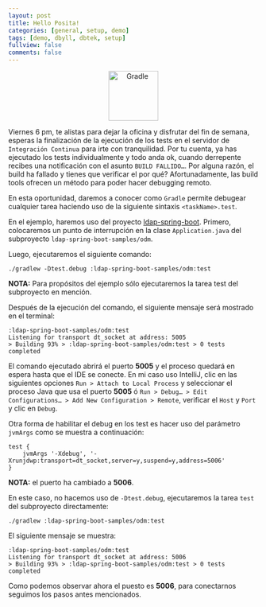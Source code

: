 ```yaml
---
layout: post
title: Hello Posita!
categories: [general, setup, demo]
tags: [demo, dbyll, dbtek, setup]
fullview: false
comments: false
---
```


<div class="imageblock" style="text-align: center">
<div class="content">
<img src="https://howtoprogram.xyz/wp-content/uploads/2016/09/gradle-logo.jpg" alt="Gradle" width="100">
</div>
</div>
<div class="paragraph">
<p>Viernes 6 pm, te alistas para dejar la oficina y disfrutar del fin de semana, esperas la finalización de la ejecución de los tests en el servidor de <code>Integración Continua</code> para irte con tranquilidad. Por tu cuenta, ya has ejecutado los tests individualmente y todo anda ok, cuando derrepente recibes una notificación con el asunto <code>BUILD FALLIDO…&#8203;</code>. Por alguna razón, el build ha fallado y tienes que verificar el por qué? Afortunadamente, las build tools ofrecen un método para poder hacer debugging remoto.</p>
</div>
<div class="paragraph">
<p>En esta oportunidad, daremos a conocer como <code>Gradle</code> permite debugear cualquier tarea haciendo uso de la siguiente sintaxis <code>&lt;taskName&gt;.test</code>.</p>
</div>
<div class="paragraph">
<p>En el ejemplo, haremos uso del proyecto <a href="https://github.com/eddumelendez/ldap-spring-boot" target="_blank" rel="noopener">ldap-spring-boot</a>. Primero, colocaremos un punto de interrupción en la clase <code>Application.java</code> del subproyecto <code>ldap-spring-boot-samples/odm</code>.</p>
</div>
<div class="paragraph">
<p>Luego, ejecutaremos el siguiente comando:</p>
</div>
<div class="listingblock">
<div class="content">
<pre class="pygments highlight"><code data-lang="bash">./gradlew -Dtest.debug :ldap-spring-boot-samples/odm:test</code></pre>
</div>
</div>
<div class="paragraph">
<p><strong>NOTA:</strong> Para propósitos del ejemplo sólo ejecutaremos la tarea test del subproyecto en mención.</p>
</div>
<div class="paragraph">
<p>Después de la ejecución del comando, el siguiente mensaje será mostrado en el terminal:</p>
</div>
<div class="listingblock">
<div class="content">
<pre class="pygments highlight"><code>:ldap-spring-boot-samples/odm:test
Listening for transport dt_socket at address: 5005
&gt; Building 93% &gt; :ldap-spring-boot-samples/odm:test &gt; 0 tests completed</code></pre>
</div>
</div>
<div class="paragraph">
<p>El comando ejecutado abrirá el puerto <strong>5005</strong> y el proceso quedará en espera hasta que el IDE se conecte. En mi caso uso IntelliJ, clic en las siguientes opciones <code>Run &gt; Attach to Local Process</code> y seleccionar el proceso Java que usa el puerto <strong>5005</strong> ó <code>Run &gt; Debug…&#8203; &gt; Edit Configurations…&#8203; &gt; Add New Configuration &gt; Remote</code>, verificar el <code>Host</code> y <code>Port</code> y clic en <code>Debug</code>.</p>
</div>
<div class="paragraph">
<p>Otra forma de habilitar el debug en los test es hacer uso del parámetro <code>jvmArgs</code> como se muestra a continuación:</p>
</div>
<div class="listingblock">
<div class="content">
<pre class="pygments highlight"><code>test {
    jvmArgs '-Xdebug', '-Xrunjdwp:transport=dt_socket,server=y,suspend=y,address=5006'
}</code></pre>
</div>
</div>
<div class="paragraph">
<p><strong>NOTA:</strong> el puerto ha cambiado a <strong>5006</strong>.</p>
</div>
<div class="paragraph">
<p>En este caso, no hacemos uso de <code>-Dtest.debug</code>, ejecutaremos la tarea <code>test</code> del subproyecto directamente:</p>
</div>
<div class="listingblock">
<div class="content">
<pre class="pygments highlight"><code data-lang="bash">./gradlew :ldap-spring-boot-samples/odm:test</code></pre>
</div>
</div>
<div class="paragraph">
<p>El siguiente mensaje se muestra:</p>
</div>
<div class="listingblock">
<div class="content">
<pre class="pygments highlight"><code>:ldap-spring-boot-samples/odm:test
Listening for transport dt_socket at address: 5006
&gt; Building 93% &gt; :ldap-spring-boot-samples/odm:test &gt; 0 tests completed</code></pre>
</div>
</div>
<div class="paragraph">
<p>Como podemos observar ahora el puesto es <strong>5006</strong>, para conectarnos seguimos los pasos antes mencionados.</p>
</div>
